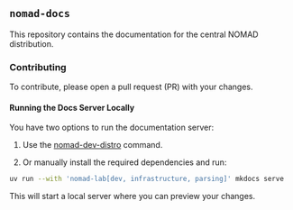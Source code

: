 ## `nomad-docs`

This repository contains the documentation for the central NOMAD distribution.

### Contributing

To contribute, please open a pull request (PR) with your changes.

#### Running the Docs Server Locally

You have two options to run the documentation server:

1. Use the [nomad-dev-distro](https://github.com/FAIRmat-NFDI/nomad-distro-dev?tab=readme-ov-file#day-to-day-development) command.

2. Or manually install the required dependencies and run:

```bash
uv run --with 'nomad-lab[dev, infrastructure, parsing]' mkdocs serve
```

This will start a local server where you can preview your changes.
